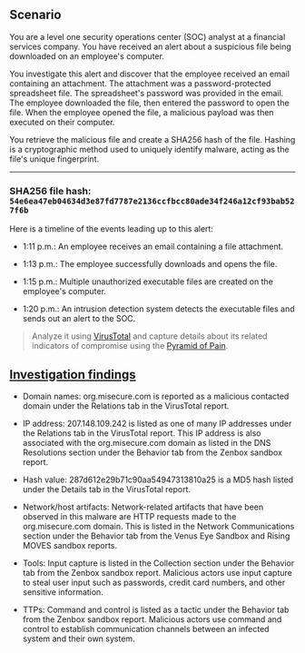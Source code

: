 ## Scenario

You are a level one security operations center (SOC) analyst at a financial services company. You have received an alert about a suspicious file being downloaded on an employee's computer. 

You investigate this alert and discover that the employee received an email containing an attachment. The attachment was a password-protected spreadsheet file. The spreadsheet's password was provided in the email. The employee downloaded the file, then entered the password to open the file. When the employee opened the file, a malicious payload was then executed on their computer. 

You retrieve the malicious file and create a SHA256 hash of the file. Hashing is a cryptographic method used to uniquely identify malware, acting as the file's unique fingerprint. 

---

### SHA256 file hash: `54e6ea47eb04634d3e87fd7787e2136ccfbcc80ade34f246a12cf93bab527f6b`

Here is a timeline of the events leading up to this alert:

* 1:11 p.m.: An employee receives an email containing a file attachment.

* 1:13 p.m.: The employee successfully downloads and opens the file.

* 1:15 p.m.: Multiple unauthorized executable files are created on the employee's computer.

* 1:20 p.m.: An intrusion detection system detects the executable files and sends out an alert to the SOC.

> Analyze it using [VirusTotal](https://www.virustotal.com/gui/home/upload) and capture details about its related indicators of compromise using the [Pyramid of Pain](https://detect-respond.blogspot.com/2013/03/the-pyramid-of-pain.html).  

## [Investigation findings](https://docs.google.com/presentation/d/1fi1cncS6nwr6Eb3vwJ5EBuYK3-EKZ79N_QZDqIhYlTU/edit?usp=sharing)

* Domain names: org.misecure.com is reported as a malicious contacted domain under the Relations tab in the VirusTotal report.

* IP address: 207.148.109.242 is listed as one of many IP addresses under the Relations tab in the VirusTotal report. This IP address is also associated with the org.misecure.com domain as listed in the DNS Resolutions section under the Behavior tab from the Zenbox sandbox report.

* Hash value: 287d612e29b71c90aa54947313810a25 is a MD5 hash listed under the Details tab in the VirusTotal report.

* Network/host artifacts: Network-related artifacts that have been observed in this malware are HTTP requests made to the org.misecure.com domain. This is listed in the Network Communications section under the Behavior tab from the Venus Eye Sandbox and Rising MOVES sandbox reports. 

* Tools: Input capture is listed in the Collection section under the Behavior tab from the Zenbox sandbox report. Malicious actors use input capture to steal user input such as passwords, credit card numbers, and other sensitive information.

* TTPs: Command and control is listed as a tactic under the Behavior tab from the Zenbox sandbox report. Malicious actors use command and control to establish communication channels between an infected system and their own system.



